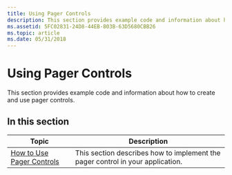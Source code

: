 ```yaml
---
title: Using Pager Controls
description: This section provides example code and information about how to create and use pager controls.
ms.assetid: 5FC02831-24D8-44EB-803B-63D5680CBB26
ms.topic: article
ms.date: 05/31/2018
---
```


# Using Pager Controls

This section provides example code and information about how to create and use pager controls.

## In this section



| Topic                                                          | Description                                                                                |
|----------------------------------------------------------------|--------------------------------------------------------------------------------------------|
| [How to Use Pager Controls](use-pager-controls.md)<br/> | This section describes how to implement the pager control in your application. <br/> |



 

 

 





